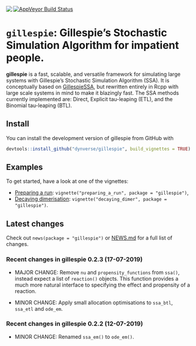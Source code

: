 
<!-- README.md is generated from README.Rmd. Please edit that file -->

<a href="https://travis-ci.org/dynverse/gillespie"><img src="https://travis-ci.org/dynverse/gillespie.svg" align="left"></a>
<a href="https://codecov.io/gh/dynverse/gillespie"> [![AppVeyor Build
Status](https://ci.appveyor.com/api/projects/status/github/dynverse/gillespie?branch=master&svg=true)](https://ci.appveyor.com/project/dynverse/gillespie)

# `gillespie`: Gillespie’s Stochastic Simulation Algorithm for impatient people.

**gillespie** is a fast, scalable, and versatile framework for simulating
large systems with Gillespie’s Stochastic Simulation Algorithm (SSA). It
is conceptually based on
[GillespieSSA](https://cran.r-project.org/web/packages/GillespieSSA/index.html),
but rewritten entirely in Rcpp with large scale systems in mind to make
it blazingly fast. The SSA methods currently implemented are: Direct,
Explicit tau-leaping (ETL), and the Binomial tau-leaping (BTL).

## Install

You can install the development version of gillespie from GitHub with

``` r
devtools::install_github("dynverse/gillespie", build_vignettes = TRUE)
```

## Examples

To get started, have a look at one of the vignettes:

  - [Preparing a run](vignettes/preparing_a_run.md):
    `vignette("preparing_a_run", package = "gillespie")`,
  - [Decaying dimerisation](vignettes/decaying_dimer.md):
    `vignette("decaying_dimer", package = "gillespie")`.

## Latest changes

Check out `news(package = "gillespie")` or [NEWS.md](inst/NEWS.md) for a
full list of
changes.

<!-- This section gets automatically generated from inst/NEWS.md, and also generates inst/NEWS -->

### Recent changes in gillespie 0.2.3 (17-07-2019)

  - MAJOR CHANGE: Remove `nu` and `propensity_functions` from `ssa()`,
    instead expect a list of `reaction()` objects. This function
    provides a much more natural interface to specifying the effect and
    propensity of a reaction.

  - MINOR CHANGE: Apply small allocation optimisations to `ssa_btl`,
    `ssa_etl` and `ode_em`.

### Recent changes in gillespie 0.2.2 (12-07-2019)

  - MINOR CHANGE: Renamed `ssa_em()` to `ode_em()`.
